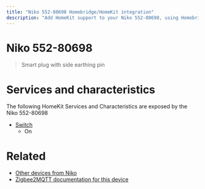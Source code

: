 ```yaml
---
title: "Niko 552-80698 Homebridge/HomeKit integration"
description: "Add HomeKit support to your Niko 552-80698, using Homebridge, Zigbee2MQTT and homebridge-z2m."
---
```

<!---
This file has been GENERATED using src/docgen/docgen.ts
DO NOT EDIT THIS FILE MANUALLY!
-->
# Niko 552-80698
> Smart plug with side earthing pin


# Services and characteristics
The following HomeKit Services and Characteristics are exposed by
the Niko 552-80698

* [Switch](../../switch.md)
  * On


# Related
* [Other devices from Niko](../index.md#niko)
* [Zigbee2MQTT documentation for this device](https://www.zigbee2mqtt.io/devices/552-80698.html)